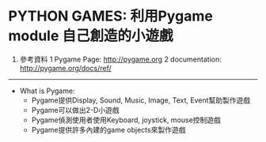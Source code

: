 # PYTHON GAMES: 利用Pygame module 自己創造的小遊戲

1. 參考資料
  1 Pygame Page: http://pygame.org 
  2 documentation: http://pygame.org/docs/ref/
 ------

* What is Pygame:
  * Pygame提供Display, Sound, Music, Image, Text, Event幫助製作遊戲
  * Pygame可以做出2-D小遊戲
  * Pygame偵測使用者使用Keyboard, joystick, mouse控制遊戲
  * Pygame提供許多內建的game objects來製作遊戲
